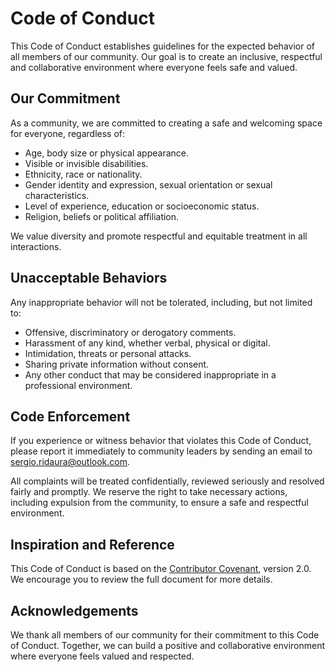 # Code of Conduct

This Code of Conduct establishes guidelines for the expected behavior of all members of our community. Our goal is to create an inclusive, respectful and collaborative environment where everyone feels safe and valued.

## Our Commitment

As a community, we are committed to creating a safe and welcoming space for everyone, regardless of:

- Age, body size or physical appearance.
- Visible or invisible disabilities.
- Ethnicity, race or nationality.
- Gender identity and expression, sexual orientation or sexual characteristics.
- Level of experience, education or socioeconomic status.
- Religion, beliefs or political affiliation.

We value diversity and promote respectful and equitable treatment in all interactions.

## Unacceptable Behaviors

Any inappropriate behavior will not be tolerated, including, but not limited to:

- Offensive, discriminatory or derogatory comments.
- Harassment of any kind, whether verbal, physical or digital.
- Intimidation, threats or personal attacks.
- Sharing private information without consent.
- Any other conduct that may be considered inappropriate in a professional environment.

## Code Enforcement

If you experience or witness behavior that violates this Code of Conduct, please report it immediately to community leaders by sending an email to [sergio.ridaura@outlook.com](mailto:sergio.ridaura@outlook.com).

All complaints will be treated confidentially, reviewed seriously and resolved fairly and promptly. We reserve the right to take necessary actions, including expulsion from the community, to ensure a safe and respectful environment.

## Inspiration and Reference

This Code of Conduct is based on the [Contributor Covenant](https://www.contributor-covenant.org/version/2/0/code_of_conduct/), version 2.0. We encourage you to review the full document for more details.

## Acknowledgements

We thank all members of our community for their commitment to this Code of Conduct. Together, we can build a positive and collaborative environment where everyone feels valued and respected.
